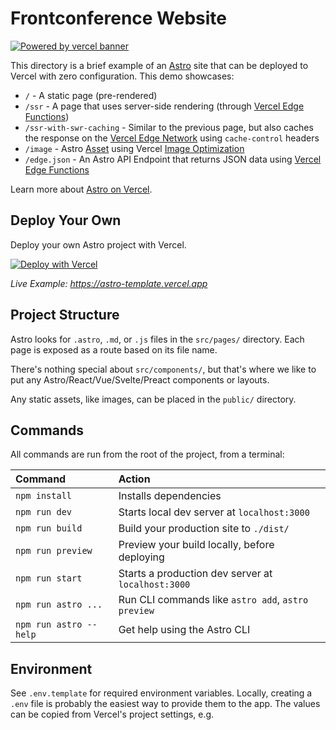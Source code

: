 # Frontconference Website

[![Powered by vercel banner](./static/vercel.svg)](https://vercel.com/?utm_source=frontendconf&utm_campaign=oss)

This directory is a brief example of an [Astro](https://astro.build/) site that can be deployed to Vercel with zero configuration. This demo showcases:

- `/` - A static page (pre-rendered)
- `/ssr` - A page that uses server-side rendering (through [Vercel Edge Functions](https://vercel.com/docs/functions/edge-functions))
- `/ssr-with-swr-caching` - Similar to the previous page, but also caches the response on the [Vercel Edge Network](https://vercel.com/docs/edge-network/overview) using `cache-control` headers
- `/image` - Astro [Asset](https://docs.astro.build/en/guides/assets/) using Vercel [Image Optimization](https://vercel.com/docs/image-optimization)
- `/edge.json` - An Astro API Endpoint that returns JSON data using [Vercel Edge Functions](https://vercel.com/docs/functions/edge-functions)

Learn more about [Astro on Vercel](https://vercel.com/docs/frameworks/astro).

## Deploy Your Own

Deploy your own Astro project with Vercel.

[![Deploy with Vercel](https://vercel.com/button)](https://vercel.com/new/clone?repository-url=https://github.com/vercel/vercel/tree/main/examples/astro&template=astro)

_Live Example: https://astro-template.vercel.app_

## Project Structure

Astro looks for `.astro`, `.md`, or `.js` files in the `src/pages/` directory. Each page is exposed as a route based on its file name.

There's nothing special about `src/components/`, but that's where we like to put any Astro/React/Vue/Svelte/Preact components or layouts.

Any static assets, like images, can be placed in the `public/` directory.

## Commands

All commands are run from the root of the project, from a terminal:

| Command                | Action                                             |
| :--------------------- | :------------------------------------------------- |
| `npm install`          | Installs dependencies                              |
| `npm run dev`          | Starts local dev server at `localhost:3000`        |
| `npm run build`        | Build your production site to `./dist/`            |
| `npm run preview`      | Preview your build locally, before deploying       |
| `npm run start`        | Starts a production dev server at `localhost:3000` |
| `npm run astro ...`    | Run CLI commands like `astro add`, `astro preview` |
| `npm run astro --help` | Get help using the Astro CLI                       |

## Environment

See `.env.template` for required environment variables. Locally, creating a `.env` file is probably the easiest way to provide them to the app. The values can be copied from Vercel's project settings, e.g.
